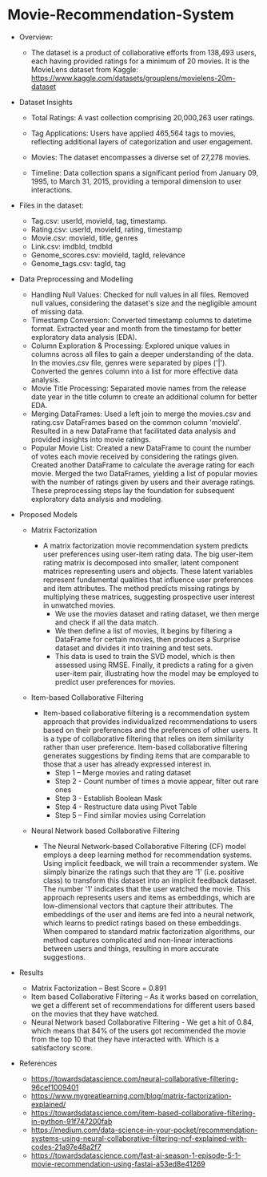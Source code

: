 # Movie-Recommendation-System

- Overview​:

  - The dataset is a product of collaborative efforts from 138,493 users, each having provided ratings for a minimum of 20 movies.​ It is the MovieLens dataset from Kaggle: https://www.kaggle.com/datasets/grouplens/movielens-20m-dataset

- Dataset Insights​

  - Total Ratings: A vast collection comprising 20,000,263 user ratings.​

  - Tag Applications: Users have applied 465,564 tags to movies, reflecting additional layers of categorization and user engagement.​

  - Movies: The dataset encompasses a diverse set of 27,278 movies.​

  - Timeline: Data collection spans a significant period from January 09, 1995, to March 31, 2015, providing a temporal dimension to user interactions.
    
- Files in the dataset:
  - ​Tag.csv:  userId, movieId, tag, timestamp.​
  - Rating.csv: userId, movieId, rating, timestamp​
  - Movie.csv: movieId, title, genres ​
  - Link.csv: imdbId, tmdbId​
  - Genome_scores.csv: movieId, tagId, relevance​
  - Genome_tags.csv:  tagId, tag
 
- Data Preprocessing and Modelling

  - Handling Null Values:​ Checked for null values in all files.​ Removed null values, considering the dataset's size and the negligible amount of missing data.​
  - Timestamp Conversion:​ Converted timestamp columns to datetime format.​ Extracted year and month from the timestamp for better exploratory data analysis (EDA).​
  - Column Exploration  & Processing:​ Explored unique values in columns across all files to gain a deeper understanding of the data.​ In the movies.csv file, genres were separated by pipes ('|').​ Converted the genres column into a list for more effective data analysis.
  - Movie Title Processing:​ Separated movie names from the release date year in the title column to create an additional column for better EDA.​
  - Merging DataFrames:​ Used a left join to merge the movies.csv and rating.csv DataFrames based on the common column 'movieId'.​ Resulted in a new DataFrame that facilitated data analysis and provided insights into movie ratings.​
  - Popular Movie List:​ Created a new DataFrame to count the number of votes each movie received by considering the ratings given.​ Created another DataFrame to calculate the average rating for each movie.​ Merged the two DataFrames, yielding a list of popular movies with the number of ratings given by users and their average ratings.​ These preprocessing steps lay the foundation for subsequent exploratory data analysis and modeling. 

- Proposed Models
  - Matrix Factorization
      - A matrix factorization movie recommendation system predicts user preferences using user-item rating data. The big user-item rating matrix is decomposed into smaller, latent component matrices representing users and objects. ​These latent variables represent fundamental qualities that influence user preferences and item attributes. The method predicts missing ratings by multiplying these matrices, suggesting prospective user interest in unwatched movies.
          - We use the movies dataset and rating dataset, we then merge and check if all the data match. ​
          - We then define a list of movies, It begins by filtering a DataFrame for certain movies, then produces a Surprise dataset and divides it into training and test sets. ​
          - This data is used to train the SVD model, which is then assessed using RMSE. Finally, it predicts a rating for a given user-item pair, illustrating how the model may be employed to predict user preferences for movies.
            
  - Item-based Collaborative Filtering
      - Item-based collaborative filtering is a recommendation system approach that provides individualized recommendations to users based on their preferences and the preferences of other users. It is a type of collaborative filtering that relies on item similarity rather than user preference.​ Item-based collaborative filtering generates suggestions by finding items that are comparable to those that a user has already expressed interest in.
          - Step 1 – Merge movies and rating dataset​
          - Step 2 - Count number of times a movie appear, filter out rare ones​
          - Step 3 - Establish Boolean Mask​
          - Step 4 - Restructure data using Pivot Table​
          - Step 5 – Find similar movies using Correlation​
            
  - Neural Network based Collaborative Filtering
      - The Neural Network-based Collaborative Filtering (CF) model employs a deep learning method for recommendation systems. ​Using implicit feedback, we will train a recommender system. We siimply binarize the ratings such that they are '1' (i.e. positive class) to transform this dataset into an implicit feedback dataset. The number '1' indicates that the user watched the movie.​ This approach represents users and items as embeddings, which are low-dimensional vectors that capture their attributes. ​The embeddings of the user and items are fed into a neural network, which learns to predict ratings based on these embeddings. ​When compared to standard matrix factorization algorithms, our method captures complicated and non-linear interactions between users and things, resulting in more accurate suggestions.​
   
- Results
  - Matrix Factorization – Best Score = 0.891​
  - Item based Collaborative Filtering – As it works based on correlation, we get a different set of recommendations for different users based on the movies that they have watched.
  - Neural Network based Collaborative Filtering - We get a hit of 0.84, which means that 84% of the users got recommended the movie from the top 10 that they have interacted with. Which is a satisfactory score. ​

- References

  - https://towardsdatascience.com/neural-collaborative-filtering-96cef1009401
  - https://www.mygreatlearning.com/blog/matrix-factorization-explained/
  - https://towardsdatascience.com/item-based-collaborative-filtering-in-python-91f747200fab
  - https://medium.com/data-science-in-your-pocket/recommendation-systems-using-neural-collaborative-filtering-ncf-explained-with-codes-21a97e48a2f7
  - https://towardsdatascience.com/fast-ai-season-1-episode-5-1-movie-recommendation-using-fastai-a53ed8e41269



